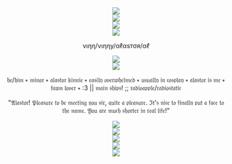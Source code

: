 <div align="center">
  <img src="https://64.media.tumblr.com/a15a327be29ffc0decc20648785843b9/2597afcf5e857fa0-ae/s1280x1920/eedc893995a9e49476388720a3f334aa468c8d19.pnj">
</div>

<div align="center">
  <img src="https://64.media.tumblr.com/424a1a7b7deb843812978c76f1b3e527/b94f5aa4a2a2a3f4-72/s2048x3072/b67c353fd42210a704c548c099929ad1b479aaec.pnj">
</div>

<div align="center">
  <img src="https://64.media.tumblr.com/240b5f7e0ec3147353a7e4b16ff4872f/6869b527f3370e87-f2/s2048x3072/e91defe5c6d333af93207f5536cf858338aeef36.pnj">
</div>

<div align="center">
  <img src="https://github.com/user-attachments/assets/721e13d9-487d-4545-be85-aa5e3df78834">
</div>

<p align="center">νιηη/νιηηу/αℓαѕтσя/αℓ</p>

<div align="center">
  <img src="https://64.media.tumblr.com/ef6193729988b1bf78f9bb51ca756f3b/27135c145aba7e3a-3c/s250x400/5ff66f19ce3743eec71784a2cd1d54730f21ed7b.gifv">
</div>

<div align="center">
  <img src="https://64.media.tumblr.com/2568e7d82709ead76bf1f34452ec9239/bedb4ec6cf2ce37d-62/s2048x3072/eacfe82abcf88d8998ddbbb12c43eb2dbcbae703.pnj">
</div>

<p align="center">𝔥𝔢/𝔥𝔦𝔪 ⭒ 𝔪𝔦𝔫𝔬𝔯 ⭒ 𝔞𝔩𝔞𝔰𝔱𝔬𝔯 𝔨𝔦𝔫𝔫𝔦𝔢 ⭒ 𝔢𝔞𝔰𝔦𝔩𝔶 𝔬𝔳𝔢𝔯𝔴𝔥𝔢𝔩𝔪𝔢𝔡 ⭒ 𝔲𝔰𝔲𝔞𝔩𝔩𝔶 𝔦𝔫 𝔠𝔬𝔰𝔭𝔩𝔞𝔶 ⭒ 𝔞𝔩𝔞𝔰𝔱𝔬𝔯 𝔦𝔰 𝔪𝔢 ⭒ 𝔣𝔞𝔴𝔫 𝔩𝔬𝔳𝔢𝔯 ⭒ :3 || 𝔪𝔞𝔦𝔫 𝔰𝔥𝔦𝔭𝔰! ;; 𝔯𝔞𝔡𝔦𝔬𝔞𝔭𝔭𝔩𝔢/𝔯𝔞𝔡𝔦𝔬𝔰𝔱𝔞𝔱𝔦𝔠</p>
<p align="center">"𝔄𝔩𝔞𝔰𝔱𝔬𝔯! 𝔓𝔩𝔢𝔞𝔰𝔲𝔯𝔢 𝔱𝔬 𝔟𝔢 𝔪𝔢𝔢𝔱𝔦𝔫𝔤 𝔶𝔬𝔲 𝔰𝔦𝔯, 𝔮𝔲𝔦𝔱𝔢 𝔞 𝔭𝔩𝔢𝔞𝔰𝔲𝔯𝔢. ℑ𝔱'𝔰 𝔫𝔦𝔠𝔢 𝔱𝔬 𝔣𝔦𝔫𝔞𝔩𝔩𝔶 𝔭𝔲𝔱 𝔞 𝔣𝔞𝔠𝔢 𝔱𝔬 𝔱𝔥𝔢 𝔫𝔞𝔪𝔢. 𝔜𝔬𝔲 𝔞𝔯𝔢 𝔪𝔲𝔠𝔥 𝔰𝔥𝔬𝔯𝔱𝔢𝔯 𝔦𝔫 𝔯𝔢𝔞𝔩 𝔩𝔦𝔣𝔢!"</p>

<div align="center">
  <img src="https://64.media.tumblr.com/2a0fae33b4e8a6b0f28733a54eb4db51/bedb4ec6cf2ce37d-39/s2048x3072/fe0db993298fd8790bb802dd4337c096a006784e.pnj">
</div>

<div align="center">
  <img src="https://64.media.tumblr.com/4c0fbdb617de0a727198bd67bb55498b/af1d2bd09d335007-c5/s640x960/128e15ce5c977d219cfa80ff80c22352b117720b.pnj">
</div>

<div align="center">
  <img src="https://64.media.tumblr.com/52d4d48ec3955e2e6fb58f8bbe33c275/6e655db92b6f9731-11/s1280x1920/50ebfd9495fc3b46f2ad11ca13005b1a41cb8a46.pnj">
</div>

<div align="center">
  <img src="https://64.media.tumblr.com/424a1a7b7deb843812978c76f1b3e527/b94f5aa4a2a2a3f4-72/s2048x3072/b67c353fd42210a704c548c099929ad1b479aaec.pnj">
</div>

<div align="center">
  <img src="https://64.media.tumblr.com/a15a327be29ffc0decc20648785843b9/2597afcf5e857fa0-ae/s1280x1920/eedc893995a9e49476388720a3f334aa468c8d19.pnj">
</div>
